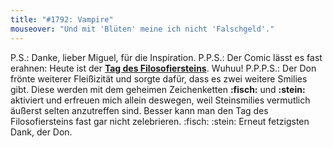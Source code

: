 ```yaml
---
title: "#1792: Vampire"
mouseover: "Und mit 'Blüten' meine ich nicht 'Falschgeld'."
---
```


P.S.: 
Danke, lieber Miguel, für die Inspiration.
P.P.S.: 
Der Comic lässt es fast erahnen: Heute ist der <a href="http://www.fonflatter.de/kalender"><strong>Tag des Filosofiersteins</strong></a>. Wuhuu!
P.P.P.S.:
Der Don frönte weiterer Fleißizität und sorgte dafür, dass es zwei weitere Smilies gibt. Diese werden mit dem geheimen Zeichenketten <strong>:fisch:</strong> und <strong>:stein:</strong> aktiviert und erfreuen mich allein deswegen, weil Steinsmilies vermutlich äußerst selten anzutreffen sind. Besser kann man den Tag des Filosofiersteins fast gar nicht zelebrieren. 
:fisch:  :stein:
Erneut fetzigsten Dank, der Don. 
